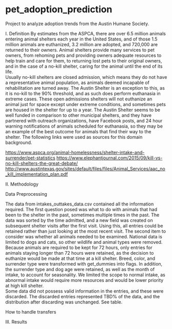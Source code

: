 # pet_adoption_prediction
Project to analyze adoption trends from the Austin Humane Society.

I. Definition
By estimates from the ASPCA, there are over 6.5 million animals entering animal shelters each year in the United States, and of those 1.5 million animals are euthanized, 3.2 million are adopted, and 720,000 are returned to their owners. Animal shelters provide many services to pet owners, from rehoming pets and providing owners adequate resources to help train and care for them, to returning lost pets to their original owners, and in the case of a no-kill shelter, caring for the animal until the end of its life.   
Usually no-kill shelters are closed admission, which means they do not have a representative animal population, as animals deemed incapable of rehabilitation are turned away.  The Austin Shelter is an exception to this, as it is no-kill to the 90% threshold, and as such does perform euthanasia in extreme cases.  These open admissions shelters will not euthanize an animal just for space except under extreme conditions, and sometimes pets are housed in the shelter for up to a year.  The Austin Shelter seems to be well funded in comparison to other municipal shelters, and they have partnered with outreach organizations, have Facebook posts, and 24 hour warning notifications of animals scheduled for euthanasia, so they may be an example of the best outcome for animals that find their way to the shelter. 
The following links were used as sources for this domain background. 

https://www.aspca.org/animal-homelessness/shelter-intake-and-surrender/pet-statistics
https://www.elephantjournal.com/2015/09/kill-vs-no-kill-shelters-the-great-debate/ http://www.austintexas.gov/sites/default/files/files/Animal_Services/aac_no_kill_implementation_plan.pdf 


II. Methodology

Data Preprocessing

The data from intakes_outtakes_data.csv contained all the information required.  The first question posed was what to do with animals that had been to the shelter in the past, sometimes multiple times in the past.  The data was sorted by the time admitted, and a new field was created on subsequent shelter visits after the first visit.  Using this, all entries could be retained rather than just looking at the most recent visit.   The second item to consider was whether all animals needed to be examined.  National data is limited to dogs and cats, so other wildlife and animal types were removed.
Because animals are required to be kept for 72 hours, only entries for animals staying longer than 72 hours were retained, as the decision to euthanize would be made at that time at a kill shelter.
Breed, color, and surrender type were transformed with get_dummies into flags.  In addition, the surrender type and dog age were retained, as well as the month of intake, to account for seasonality.
We limited the scope to normal intake, as abnormal intake would require more resources and would be lower priority at high kill shelter.  
Some data did not possess valid information in the entries, and these were discarded.  The discarded entries represented TBD% of the data, and the distribution after discarding was unchanged. See table.

How to handle transfers

III. Results
